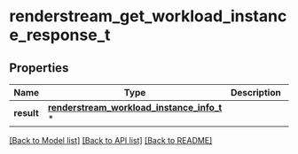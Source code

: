# renderstream_get_workload_instance_response_t

## Properties
Name | Type | Description | Notes
------------ | ------------- | ------------- | -------------
**result** | [**renderstream_workload_instance_info_t**](renderstream_workload_instance_info.md) \* |  | [optional] 

[[Back to Model list]](../README.md#documentation-for-models) [[Back to API list]](../README.md#documentation-for-api-endpoints) [[Back to README]](../README.md)



